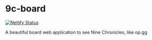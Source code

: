 # 9c-board

[![Netlify Status](https://api.netlify.com/api/v1/badges/b4c4bfad-425d-459f-963d-a9c5c43a3259/deploy-status)](https://app.netlify.com/sites/9c-board/deploys)

A beautiful board web application to see Nine Chronicles, like op.gg
